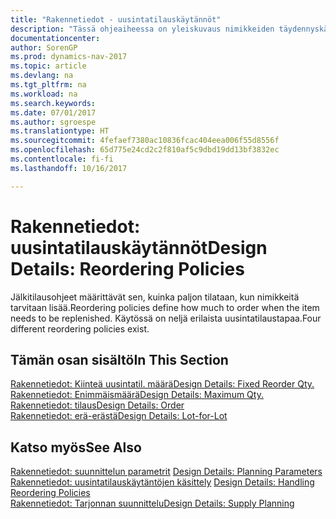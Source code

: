 ```yaml
---
title: "Rakennetiedot - uusintatilauskäytännöt"
description: "Tässä ohjeaiheessa on yleiskuvaus nimikkeiden täydennyskäytännöistä."
documentationcenter: 
author: SorenGP
ms.prod: dynamics-nav-2017
ms.topic: article
ms.devlang: na
ms.tgt_pltfrm: na
ms.workload: na
ms.search.keywords: 
ms.date: 07/01/2017
ms.author: sgroespe
ms.translationtype: HT
ms.sourcegitcommit: 4fefaef7380ac10836fcac404eea006f55d8556f
ms.openlocfilehash: 65d775e24cd2c2f810af5c9dbd19dd13bf3832ec
ms.contentlocale: fi-fi
ms.lasthandoff: 10/16/2017

---
```

# <a name="design-details-reordering-policies"></a><span data-ttu-id="ed000-103">Rakennetiedot: uusintatilauskäytännöt</span><span class="sxs-lookup"><span data-stu-id="ed000-103">Design Details: Reordering Policies</span></span>
<span data-ttu-id="ed000-104">Jälkitilausohjeet määrittävät sen, kuinka paljon tilataan, kun nimikkeitä tarvitaan lisää.</span><span class="sxs-lookup"><span data-stu-id="ed000-104">Reordering policies define how much to order when the item needs to be replenished.</span></span> <span data-ttu-id="ed000-105">Käytössä on neljä erilaista uusintatilaustapaa.</span><span class="sxs-lookup"><span data-stu-id="ed000-105">Four different reordering policies exist.</span></span>  

## <a name="in-this-section"></a><span data-ttu-id="ed000-106">Tämän osan sisältö</span><span class="sxs-lookup"><span data-stu-id="ed000-106">In This Section</span></span>  
[<span data-ttu-id="ed000-107">Rakennetiedot: Kiinteä uusintatil. määrä</span><span class="sxs-lookup"><span data-stu-id="ed000-107">Design Details: Fixed Reorder Qty.</span></span>](design-details-fixed-reorder-qty.md)  
[<span data-ttu-id="ed000-108">Rakennetiedot: Enimmäismäärä</span><span class="sxs-lookup"><span data-stu-id="ed000-108">Design Details: Maximum Qty.</span></span>](design-details-maximum-qty.md)  
[<span data-ttu-id="ed000-109">Rakennetiedot: tilaus</span><span class="sxs-lookup"><span data-stu-id="ed000-109">Design Details: Order</span></span>](design-details-order.md)  
[<span data-ttu-id="ed000-110">Rakennetiedot: erä-erästä</span><span class="sxs-lookup"><span data-stu-id="ed000-110">Design Details: Lot-for-Lot</span></span>](design-details-lot-for-lot.md)  

## <a name="see-also"></a><span data-ttu-id="ed000-111">Katso myös</span><span class="sxs-lookup"><span data-stu-id="ed000-111">See Also</span></span>  
<span data-ttu-id="ed000-112">[Rakennetiedot: suunnittelun parametrit](design-details-planning-parameters.md) </span><span class="sxs-lookup"><span data-stu-id="ed000-112">[Design Details: Planning Parameters](design-details-planning-parameters.md) </span></span>  
<span data-ttu-id="ed000-113">[Rakennetiedot: uusintatilauskäytäntöjen käsittely](design-details-handling-reordering-policies.md) </span><span class="sxs-lookup"><span data-stu-id="ed000-113">[Design Details: Handling Reordering Policies](design-details-handling-reordering-policies.md) </span></span>  
[<span data-ttu-id="ed000-114">Rakennetiedot: Tarjonnan suunnittelu</span><span class="sxs-lookup"><span data-stu-id="ed000-114">Design Details: Supply Planning</span></span>](design-details-supply-planning.md)

